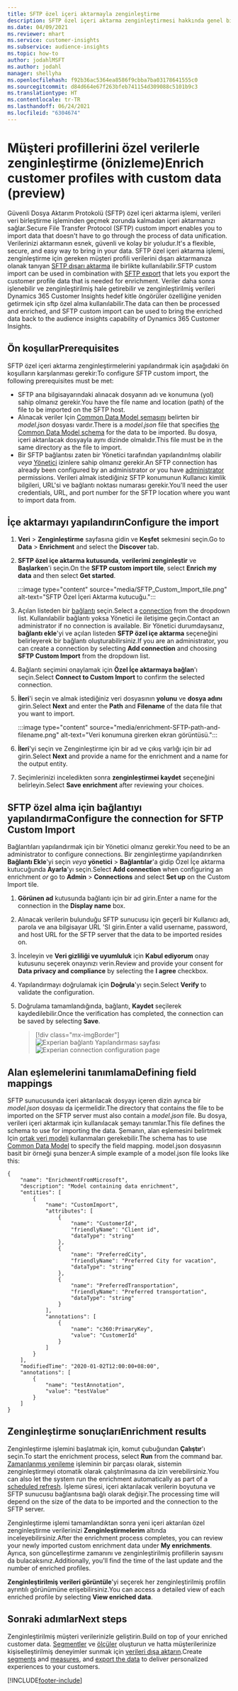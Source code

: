 ```yaml
---
title: SFTP özel içeri aktarmayla zenginleştirme
description: SFTP özel içeri aktarma zenginleştirmesi hakkında genel bilgiler.
ms.date: 04/09/2021
ms.reviewer: mhart
ms.service: customer-insights
ms.subservice: audience-insights
ms.topic: how-to
author: jodahlMSFT
ms.author: jodahl
manager: shellyha
ms.openlocfilehash: f92b36ac5364ea8586f9cbba7ba03178641555c0
ms.sourcegitcommit: d84d664e67f263bfeb741154d309088c5101b9c3
ms.translationtype: HT
ms.contentlocale: tr-TR
ms.lasthandoff: 06/24/2021
ms.locfileid: "6304674"
---
```

# <a name="enrich-customer-profiles-with-custom-data-preview"></a><span data-ttu-id="a7961-103">Müşteri profillerini özel verilerle zenginleştirme (önizleme)</span><span class="sxs-lookup"><span data-stu-id="a7961-103">Enrich customer profiles with custom data (preview)</span></span>

<span data-ttu-id="a7961-104">Güvenli Dosya Aktarım Protokolü (SFTP) özel içeri aktarma işlemi, verileri veri birleştirme işleminden geçmek zorunda kalmadan içeri aktarmanızı sağlar.</span><span class="sxs-lookup"><span data-stu-id="a7961-104">Secure File Transfer Protocol (SFTP) custom import enables you to import data that doesn't have to go through the process of data unification.</span></span> <span data-ttu-id="a7961-105">Verilerinizi aktarmanın esnek, güvenli ve kolay bir yoludur.</span><span class="sxs-lookup"><span data-stu-id="a7961-105">It's a flexible, secure, and easy way to bring in your data.</span></span> <span data-ttu-id="a7961-106">SFTP özel içeri aktarma işlemi, zenginleştirme için gereken müşteri profili verilerini dışarı aktarmanıza olanak tanıyan [SFTP dışarı aktarma](export-sftp.md) ile birlikte kullanılabilir.</span><span class="sxs-lookup"><span data-stu-id="a7961-106">SFTP custom import can be used in combination with [SFTP export](export-sftp.md) that lets you export the customer profile data that is needed for enrichment.</span></span> <span data-ttu-id="a7961-107">Veriler daha sonra işlenebilir ve zenginleştirilmiş hale getirebilir ve zenginleştirilmiş verileri Dynamics 365 Customer Insights hedef kitle öngörüler özelliğine yeniden getirmek için sftp özel alma kullanılabilir.</span><span class="sxs-lookup"><span data-stu-id="a7961-107">The data can then be processed and enriched, and SFTP custom import can be used to bring the enriched data back to the audience insights capability of Dynamics 365 Customer Insights.</span></span>

## <a name="prerequisites"></a><span data-ttu-id="a7961-108">Ön koşullar</span><span class="sxs-lookup"><span data-stu-id="a7961-108">Prerequisites</span></span>

<span data-ttu-id="a7961-109">SFTP özel içeri aktarma zenginleştirmelerini yapılandırmak için aşağıdaki ön koşulların karşılanması gerekir:</span><span class="sxs-lookup"><span data-stu-id="a7961-109">To configure SFTP custom import, the following prerequisites must be met:</span></span>

- <span data-ttu-id="a7961-110">SFTP ana bilgisayarındaki alınacak dosyanın adı ve konumuna (yol) sahip olmanız gerekir.</span><span class="sxs-lookup"><span data-stu-id="a7961-110">You have the file name and location (path) of the file to be imported on the SFTP host.</span></span>
- <span data-ttu-id="a7961-111">Alınacak veriler Için [Common Data Model şemasını](/common-data-model/) belirten bir *model.json* dosyası vardır.</span><span class="sxs-lookup"><span data-stu-id="a7961-111">There is a *model.json* file that specifies [the Common Data Model schema](/common-data-model/) for the data to be imported.</span></span> <span data-ttu-id="a7961-112">Bu dosya, içeri aktarılacak dosyayla aynı dizinde olmalıdır.</span><span class="sxs-lookup"><span data-stu-id="a7961-112">This file must be in the same directory as the file to import.</span></span>
- <span data-ttu-id="a7961-113">Bir SFTP bağlantısı zaten bir Yönetici tarafından yapılandırılmış olabilir *veya* [Yönetici](permissions.md#administrator) izinlere sahip olmanız gerekir.</span><span class="sxs-lookup"><span data-stu-id="a7961-113">An SFTP connection has already been configured by an administrator *or* you have [administrator](permissions.md#administrator) permissions.</span></span> <span data-ttu-id="a7961-114">Verileri almak istediğiniz SFTP konumunun Kullanıcı kimlik bilgileri, URL'si ve bağlantı noktası numarası gerekir.</span><span class="sxs-lookup"><span data-stu-id="a7961-114">You'll need the user credentials, URL, and port number for the SFTP location where you want to import data from.</span></span>


## <a name="configure-the-import"></a><span data-ttu-id="a7961-115">İçe aktarmayı yapılandırın</span><span class="sxs-lookup"><span data-stu-id="a7961-115">Configure the import</span></span>

1. <span data-ttu-id="a7961-116">**Veri** > **Zenginleştirme** sayfasına gidin ve **Keşfet** sekmesini seçin.</span><span class="sxs-lookup"><span data-stu-id="a7961-116">Go to **Data** > **Enrichment** and select the **Discover** tab.</span></span>

1. <span data-ttu-id="a7961-117">**SFTP özel içe aktarma kutusunda**, **verilerimi zenginleştir** ve **Başlarken**'i seçin.</span><span class="sxs-lookup"><span data-stu-id="a7961-117">On the **SFTP custom import tile**, select **Enrich my data** and then select **Get started**.</span></span>

   :::image type="content" source="media/SFTP_Custom_Import_tile.png" alt-text="SFTP Özel İçeri Aktarma kutucuğu.":::

1. <span data-ttu-id="a7961-119">Açılan listeden bir [bağlantı](connections.md) seçin.</span><span class="sxs-lookup"><span data-stu-id="a7961-119">Select a [connection](connections.md) from the dropdown list.</span></span> <span data-ttu-id="a7961-120">Kullanılabilir bağlantı yoksa Yönetici ile iletişime geçin.</span><span class="sxs-lookup"><span data-stu-id="a7961-120">Contact an administrator if no connection is available.</span></span> <span data-ttu-id="a7961-121">Bir Yönetici durumdaysanız, **bağlantı ekle**'yi ve açılan listeden **SFTP özel içe aktarma** seçeneğini belirleyerek bir bağlantı oluşturabilirsiniz.</span><span class="sxs-lookup"><span data-stu-id="a7961-121">If you are an administrator, you can create a connection by selecting **Add connection** and choosing **SFTP Custom Import** from the dropdown list.</span></span>

1. <span data-ttu-id="a7961-122">Bağlantı seçimini onaylamak için **Özel İçe aktarmaya bağlan**'ı seçin.</span><span class="sxs-lookup"><span data-stu-id="a7961-122">Select **Connect to Custom Import** to confirm the selected connection.</span></span>

1.  <span data-ttu-id="a7961-123">**İleri**'i seçin ve almak istediğiniz veri dosyasının **yolunu** ve **dosya adını** girin.</span><span class="sxs-lookup"><span data-stu-id="a7961-123">Select **Next** and enter the **Path** and **Filename** of the data file that you want to import.</span></span>

    :::image type="content" source="media/enrichment-SFTP-path-and-filename.png" alt-text="Veri konumuna girerken ekran görüntüsü.":::

1. <span data-ttu-id="a7961-125">**İleri**'yi seçin ve Zenginleştirme için bir ad ve çıkış varlığı için bir ad girin.</span><span class="sxs-lookup"><span data-stu-id="a7961-125">Select **Next** and provide a name for the enrichment and a name for the output entity.</span></span> 

1. <span data-ttu-id="a7961-126">Seçimlerinizi inceledikten sonra **zenginleştirmei kaydet** seçeneğini belirleyin.</span><span class="sxs-lookup"><span data-stu-id="a7961-126">Select **Save enrichment** after reviewing your choices.</span></span>

## <a name="configure-the-connection-for-sftp-custom-import"></a><span data-ttu-id="a7961-127">SFTP özel alma için bağlantıyı yapılandırma</span><span class="sxs-lookup"><span data-stu-id="a7961-127">Configure the connection for SFTP Custom Import</span></span> 

<span data-ttu-id="a7961-128">Bağlantıları yapılandırmak için bir Yönetici olmanız gerekir.</span><span class="sxs-lookup"><span data-stu-id="a7961-128">You need to be an administrator to configure connections.</span></span> <span data-ttu-id="a7961-129">Bir zenginleştirme yapılandırırken **Bağlantı Ekle**'yi seçin *veya* **yönetici** > **Bağlantılar**'a gidip Özel İçe aktarma kutucuğunda **Ayarla**'yı seçin.</span><span class="sxs-lookup"><span data-stu-id="a7961-129">Select **Add connection** when configuring an enrichment *or* go to **Admin** > **Connections** and select **Set up** on the Custom Import tile.</span></span>

1. <span data-ttu-id="a7961-130">**Görünen ad** kutusunda bağlantı için bir ad girin.</span><span class="sxs-lookup"><span data-stu-id="a7961-130">Enter a name for the connection in the **Display name** box.</span></span>

1. <span data-ttu-id="a7961-131">Alınacak verilerin bulunduğu SFTP sunucusu için geçerli bir Kullanıcı adı, parola ve ana bilgisayar URL 'SI girin.</span><span class="sxs-lookup"><span data-stu-id="a7961-131">Enter a valid username, password, and host URL for the SFTP server that the data to be imported resides on.</span></span>

1. <span data-ttu-id="a7961-132">İnceleyin ve **Veri gizliliği ve uyumluluk** için **Kabul ediyorum** onay kutusunu seçerek onayınızı verin.</span><span class="sxs-lookup"><span data-stu-id="a7961-132">Review and provide your consent for **Data privacy and compliance** by selecting the **I agree** checkbox.</span></span>

1. <span data-ttu-id="a7961-133">Yapılandırmayı doğrulamak için **Doğrula**'yı seçin.</span><span class="sxs-lookup"><span data-stu-id="a7961-133">Select **Verify** to validate the configuration.</span></span>

1. <span data-ttu-id="a7961-134">Doğrulama tamamlandığında, bağlantı, **Kaydet** seçilerek kaydedilebilir.</span><span class="sxs-lookup"><span data-stu-id="a7961-134">Once the verification has completed, the connection can be saved by selecting **Save**.</span></span>

   > [!div class="mx-imgBorder"]
   > <span data-ttu-id="a7961-135">![Experian bağlantı Yapılandırması sayfası](media/enrichment-SFTP-connection.png "Experian bağlantı Yapılandırması sayfası")</span><span class="sxs-lookup"><span data-stu-id="a7961-135">![Experian connection configuration page](media/enrichment-SFTP-connection.png "Experian connection configuration page")</span></span>


## <a name="defining-field-mappings"></a><span data-ttu-id="a7961-136">Alan eşlemelerini tanımlama</span><span class="sxs-lookup"><span data-stu-id="a7961-136">Defining field mappings</span></span> 

<span data-ttu-id="a7961-137">SFTP sunucusunda içeri aktarılacak dosyayı içeren dizin ayrıca bir *model.json* dosyası da içermelidir.</span><span class="sxs-lookup"><span data-stu-id="a7961-137">The directory that contains the file to be imported on the SFTP server must also contain a *model.json* file.</span></span> <span data-ttu-id="a7961-138">Bu dosya, verileri içeri aktarmak için kullanılacak şemayı tanımlar.</span><span class="sxs-lookup"><span data-stu-id="a7961-138">This file defines the schema to use for importing the data.</span></span> <span data-ttu-id="a7961-139">Şemanın, alan eşlemesini belirtmek Için [ortak veri modeli](/common-data-model/) kullanmaları gerekebilir.</span><span class="sxs-lookup"><span data-stu-id="a7961-139">The schema has to use [Common Data Model](/common-data-model/) to specify the field mapping.</span></span> <span data-ttu-id="a7961-140">model.json dosyasının basit bir örneği şuna benzer:</span><span class="sxs-lookup"><span data-stu-id="a7961-140">A simple example of a model.json file looks like this:</span></span>

```
{
    "name": "EnrichmentFromMicrosoft",
    "description": "Model containing data enrichment",
    "entities": [
        {
            "name": "CustomImport",
            "attributes": [
                {
                    "name": "CustomerId",
                    "friendlyName": "Client id",
                    "dataType": "string"
                },
                {
                    "name": "PreferredCity",
                    "friendlyName": "Preferred City for vacation",
                    "dataType": "string"
                },
                {
                    "name": "PreferredTransportation",
                    "friendlyName": "Preferred transportation",
                    "dataType": "string"
                }
            ],
            "annotations": [
                {
                    "name": "c360:PrimaryKey",
                    "value": "CustomerId"
                }
            ]
        }
    ],
    "modifiedTime": "2020-01-02T12:00:00+08:00",
    "annotations": [
        {
            "name": "testAnnotation",
            "value": "testValue"
        }
    ]
}
```

## <a name="enrichment-results"></a><span data-ttu-id="a7961-141">Zenginleştirme sonuçları</span><span class="sxs-lookup"><span data-stu-id="a7961-141">Enrichment results</span></span>

<span data-ttu-id="a7961-142">Zenginleştirme işlemini başlatmak için, komut çubuğundan **Çalıştır**'ı seçin.</span><span class="sxs-lookup"><span data-stu-id="a7961-142">To start the enrichment process, select **Run** from the command bar.</span></span> <span data-ttu-id="a7961-143">[Zamanlanmış yenileme](system.md#schedule-tab) işleminin bir parçası olarak, sistemin zenginleştirmeyi otomatik olarak çalıştırılmasına da izin verebilirsiniz.</span><span class="sxs-lookup"><span data-stu-id="a7961-143">You can also let the system run the enrichment automatically as part of a [scheduled refresh](system.md#schedule-tab).</span></span> <span data-ttu-id="a7961-144">İşleme süresi, içeri aktarılacak verilerin boyutuna ve SFTP sunucusu bağlantısına bağlı olarak değişir.</span><span class="sxs-lookup"><span data-stu-id="a7961-144">The processing time will depend on the size of the data to be imported and the connection to the SFTP server.</span></span>

<span data-ttu-id="a7961-145">Zenginleştirme işlemi tamamlandıktan sonra yeni içeri aktarılan özel zenginleştirme verilerinizi **Zenginleştirmelerim** altında inceleyebilirsiniz.</span><span class="sxs-lookup"><span data-stu-id="a7961-145">After the enrichment process completes, you can review your newly imported custom enrichment data under **My enrichments**.</span></span> <span data-ttu-id="a7961-146">Ayrıca, son güncelleştirme zamanını ve zenginleştirilmiş profillerin sayısını da bulacaksınız.</span><span class="sxs-lookup"><span data-stu-id="a7961-146">Additionally, you'll find the time of the last update and the number of enriched profiles.</span></span>

<span data-ttu-id="a7961-147">**Zenginleştirilmiş verileri görüntüle**'yi seçerek her zenginleştirilmiş profilin ayrıntılı görünümüne erişebilirsiniz.</span><span class="sxs-lookup"><span data-stu-id="a7961-147">You can access a detailed view of each enriched profile by selecting **View enriched data**.</span></span>

## <a name="next-steps"></a><span data-ttu-id="a7961-148">Sonraki adımlar</span><span class="sxs-lookup"><span data-stu-id="a7961-148">Next steps</span></span>

<span data-ttu-id="a7961-149">Zenginleştirilmiş müşteri verilerinizle geliştirin.</span><span class="sxs-lookup"><span data-stu-id="a7961-149">Build on top of your enriched customer data.</span></span> <span data-ttu-id="a7961-150">[Segmentler](segments.md) ve [ölçüler](measures.md) oluşturun ve hatta müşterilerinize kişiselleştirilmiş deneyimler sunmak için [verileri dışa aktarın](export-destinations.md).</span><span class="sxs-lookup"><span data-stu-id="a7961-150">Create [segments](segments.md) and [measures](measures.md), and [export the data](export-destinations.md) to deliver personalized experiences to your customers.</span></span>

[!INCLUDE[footer-include](../includes/footer-banner.md)]
